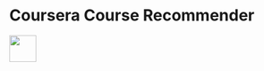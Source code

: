 # Coursera Course Recommender

<a href="url"><img src="https://user-images.githubusercontent.com/55329025/145736875-983db9b4-82c7-4cc7-ba88-f9b171a66774.jpeg" align="left" height="48" width="48" ></a>
